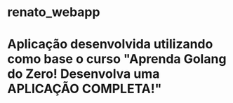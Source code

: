 # renato_webapp
# Aplicação desenvolvida utilizando como base o curso "Aprenda Golang do Zero! Desenvolva uma APLICAÇÃO COMPLETA!"
